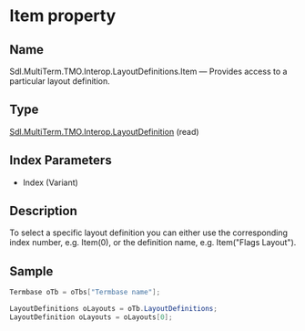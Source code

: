 # Item property


## Name

Sdl.MultiTerm.TMO.Interop.LayoutDefinitions.Item —          Provides access to a particular layout definition.

## Type
[Sdl.MultiTerm.TMO.Interop.LayoutDefinition](Sdl.MultiTerm.TMO.Interop.LayoutDefinition.md)
(read)

## Index Parameters

* Index (Variant)

## Description

To select a specific layout definition you can either use the corresponding index number, e.g. Item(0), or the definition name, e.g. Item("Flags Layout").

## Sample


```cs
Termbase oTb = oTbs["Termbase name"];

LayoutDefinitions oLayouts = oTb.LayoutDefinitions;
LayoutDefinition oLayouts = oLayouts[0];
```
